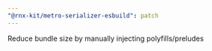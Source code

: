 ```yaml
---
"@rnx-kit/metro-serializer-esbuild": patch
---
```


Reduce bundle size by manually injecting polyfills/preludes
